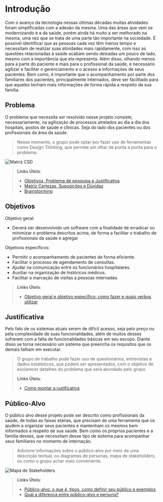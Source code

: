 # Introdução
 Com o avanço da tecnologia nessas últimas décadas muitas atividades foram simplificadas com a adesão da mesma. Uma das áreas que vem se modernizando é a da saúde, porém ainda há muito a ser melhorado na mesma, uma vez que se trata de uma parte tão importante na sociedade.
 É possível identificar que as pessoas cada vez têm menos tempo e necessitam de realizar suas atividades mais rapidamente, com isso as questões relacionadas à saúde acabam sendo deixadas um pouco de lado, mesmo com a importância que ela representa. Além disso, olhando menos para a parte do paciente e mais para o profissional da saúde, é necessário agilizar e facilitar o gerenciamento e o acesso a informações de seus pacientes. Bem como, é importante que o acompanhamento por parte dos familiares dos pacientes, principalmente internados, deve ser facilitado para que aqueles tenham mais informações de forma rápida a respeito da sua família. 


## Problema
 O problema que necessita ser resolvido nesse projeto consiste, necessariamente, na agilização de processos atrelados ao dia a dia dos hospitais, postos de saúde e clínicas. Seja do lado dos pacientes ou dos profissionais da área da saúde.

> Nesse momento, o grupo pode optar por fazer uso
> de ferramentas como Design Thinking, que permite um olhar de ponta a
> ponta para o problema.

![Matriz CSD](https://github.com/ICEI-PUC-Minas-PPLES-TI/PLF-ES-2021-2-TI1-7924100-sistema-hospitalar/blob/master/Documentacao/images/Matriz%20CSD.jpg)

> **Links Úteis**:
> - [Objetivos, Problema de pesquisa e Justificativa](https://medium.com/@versioparole/objetivos-problema-de-pesquisa-e-justificativa-c98c8233b9c3)
> - [Matriz Certezas, Suposições e Dúvidas](https://medium.com/educa%C3%A7%C3%A3o-fora-da-caixa/matriz-certezas-suposi%C3%A7%C3%B5es-e-d%C3%BAvidas-fa2263633655)
> - [Brainstorming](https://www.euax.com.br/2018/09/brainstorming/)

## Objetivos

Objetivo geral: 
- Deverá ser desenvolvido um software com a finalidade de erradicar ou minimizar o problema descritos acima, de forma a facilitar o trabalho de profissionais da saúde e agregar 

Objetivos específicos: 
- Permitir o acompanhamento de pacientes de forma eficiente. 
- Facilitar o processo de agendamento de consultas. 
- Ajudar na comunicação entre os funcionários hospitalares. 
- Auxiliar na organização de históricos médicos. 
- Facilitar a marcação de visitas a pessoas internadas. 
>
> **Links Úteis**:
> - [Objetivo geral e objetivo específico: como fazer e quais verbos utilizar](https://blog.mettzer.com/diferenca-entre-objetivo-geral-e-objetivo-especifico/)

## Justificativa

 Pelo fato de os sistemas atuais serem de difícil acesso, seja pelo preço ou pela complexidade de suas funcionalidades, além de muitos desses sofrerem com a falta de 
funcionalidades básicas em seu escopo. Diante disso se torna necessário um sistema que preencha os requisitos que os demais falham em executar.
> 
> O grupo de trabalho pode fazer uso de questionários, entrevistas e
> dados estatísticos, que podem ser apresentados, com o objetivo de
> esclarecer detalhes do problema que será abordado pelo grupo.
>
> **Links Úteis**:
> - [Como montar a justificativa](https://guiadamonografia.com.br/como-montar-justificativa-do-tcc/)

## Público-Alvo

 O público alvo desse projeto pode ser descrito como profissionais da saúde, de todas as faixas etárias,  que precisam de uma ferramenta que os ajudem a organizar seus pacientes e mantenham os mesmos bem informados a respeito de sua saúde. Bem como os próprios pacientes e a família desses, que necessitam desse tipo de sistema para acompanhar seus familiares no momento de internação.
>
> Adicione informações sobre o público-alvo por meio de uma descrição
> textual, ou diagramas de personas, mapa de stakeholders, ou como o
> grupo achar mais conveniente.

![Mapa de Stakeholders](https://github.com/ICEI-PUC-Minas-PPLES-TI/PLF-ES-2021-2-TI1-7924100-sistema-hospitalar/blob/master/Documentacao/images/Mapa%20de%20Stakeholders.jpg)


> **Links Úteis**:
> - [Público-alvo: o que é, tipos, como definir seu público e exemplos](https://klickpages.com.br/blog/publico-alvo-o-que-e/)
> - [Qual a diferença entre público-alvo e persona?](https://rockcontent.com/blog/diferenca-publico-alvo-e-persona/)
 
